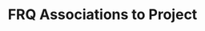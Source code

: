 ---
toc: true
comments: true
layout: post
title: FRQ Associations to Project
courses: { compsci: {week: 23} }
type: hacks
---